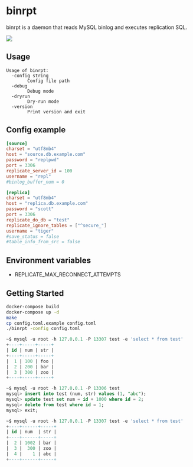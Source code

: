 # binrpt

binrpt is a daemon that reads MySQL binlog and executes replication SQL.

![](https://user-images.githubusercontent.com/117768/96328810-c9f47980-1081-11eb-93f5-c00cad75e474.png)

## Usage

```
Usage of binrpt:
  -config string
    	Config file path
  -debug
    	Debug mode
  -dryrun
    	Dry-run mode
  -version
    	Print version and exit
```

## Config example

```toml
[source]
charset = "utf8mb4"
host = "source.db.example.com"
password = "replpwd"
port = 3306
replicate_server_id = 100
username = "repl"
#binlog_buffer_num = 0

[replica]
charset = "utf8mb4"
host = "replica.db.example.com"
password = "scott"
port = 3306
replicate_do_db = "test"
replicate_ignore_tables = ["^secure_"]
username = "tiger"
#save_status = false
#table_info_from_src = false
```

## Environment variables

* REPLICATE_MAX_RECONNECT_ATTEMPTS

## Getting Started

```sh
docker-compose build
docker-compose up -d
make
cp config.toml.example config.toml
./binrpt -config config.toml
 ```

 ```sql
~$ mysql -u root -h 127.0.0.1 -P 13307 test -e 'select * from test'
+----+-----+-----+
| id | num | str |
+----+-----+-----+
|  1 | 100 | foo |
|  2 | 200 | bar |
|  3 | 300 | zoo |
+----+-----+-----+

~$ mysql -u root -h 127.0.0.1 -P 13306 test
mysql> insert into test (num, str) values (1, "abc");
mysql> update test set num = id + 1000 where id = 2;
mysql> delete from test where id = 1;
mysql> exit;

~$ mysql -u root -h 127.0.0.1 -P 13307 test -e 'select * from test'
+----+------+-----+
| id | num  | str |
+----+------+-----+
|  2 | 1002 | bar |
|  3 |  300 | zoo |
|  4 |    1 | abc |
+----+------+-----+
```
